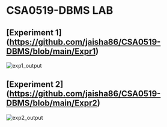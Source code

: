 # CSA0519-DBMS LAB
## [Experiment 1] (https://github.com/jaisha86/CSA0519-DBMS/blob/main/Expr1)
![exp1_output](https://user-images.githubusercontent.com/38531342/191169275-17c8a158-0e67-4baa-bec2-837fe2eca478.png)
## [Experiment 2] (https://github.com/jaisha86/CSA0519-DBMS/blob/main/Expr2)
![exp2_output](https://user-images.githubusercontent.com/38531342/191169764-17475303-6e15-4c47-9719-056c988790f2.png)
